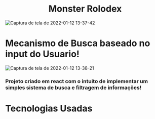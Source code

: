 <div align="center">
  <h1>Monster Rolodex</h1>
</div>

![Captura de tela de 2022-01-12 13-37-42](https://user-images.githubusercontent.com/90481197/149182908-69979d66-dcd3-4a41-8fce-ca5c91db4d40.png)

# Mecanismo de Busca baseado no input do Usuario!

![Captura de tela de 2022-01-12 13-38-21](https://user-images.githubusercontent.com/90481197/149183637-ff81fddd-22c1-422d-a5c6-7d5524c8ea4e.png)


### Projeto criado em react com o intuito de implementar um simples sistema de busca e filtragem de informações!


# Tecnologias Usadas

